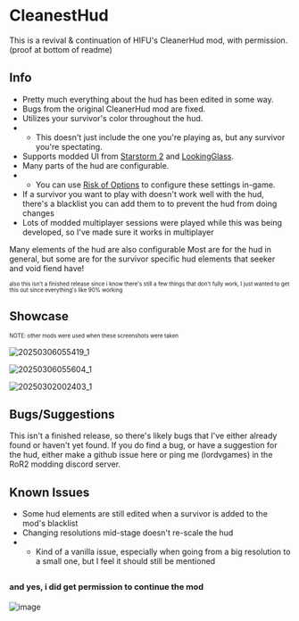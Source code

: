 # CleanestHud

This is a revival & continuation of HIFU's CleanerHud mod, with permission. (proof at bottom of readme)

## Info
- Pretty much everything about the hud has been edited in some way.
- Bugs from the original CleanerHud mod are fixed.
- Utilizes your survivor's color throughout the hud.
- - This doesn't just include the one you're playing as, but any survivor you're spectating.
- Supports modded UI from [Starstorm 2](https://thunderstore.io/package/TeamMoonstorm/Starstorm2/) and [LookingGlass](https://thunderstore.io/package/DropPod/LookingGlass/).
- Many parts of the hud are configurable.
- - You can use [Risk of Options](https://thunderstore.io/package/Rune580/Risk_Of_Options/) to configure these settings in-game.
- If a survivor you want to play with doesn't work well with the hud, there's a blacklist you can add them to to prevent the hud from doing changes
- Lots of modded multiplayer sessions were played while this was being developed, so I've made sure it works in multiplayer

Many elements of the hud are also configurable Most are for the hud in general, but some are for the survivor specific hud elements that seeker and void fiend have!

<sub><sup>also this isn't a finished release since i know there's still a few things that don't fully work, I just wanted to get this out since everything's like 90% working</sup></sub>

## Showcase

<sub><sup>NOTE: other mods were used when these screenshots were taken</sup></sub>

![20250306055419_1](https://github.com/user-attachments/assets/b4db3d4e-449f-46de-bb91-c9d7a2b82ff2)

![20250306055604_1](https://github.com/user-attachments/assets/3b77f875-83f3-49ed-b4ab-fa8f56c0ba1b)

![20250302002403_1](https://github.com/user-attachments/assets/dc8a2a78-db34-40b5-b65c-a8ba687cadfe)


## Bugs/Suggestions
This isn't a finished release, so there's likely bugs that I've either already found or haven't yet found. If you do find a bug, or have a suggestion for the hud, either make a github issue here or ping me (lordvgames) in the RoR2 modding discord server.

## Known Issues
- Some hud elements are still edited when a survivor is added to the mod's blacklist
- Changing resolutions mid-stage doesn't re-scale the hud
- - Kind of a vanilla issue, especially when going from a big resolution to a small one, but I feel it should still be mentioned



## <sub><sup>and yes, i did get permission to continue the mod</sup></sub>

![image](https://github.com/user-attachments/assets/131bd210-4f3b-42ea-a0cf-ebf7ae7db98f)
